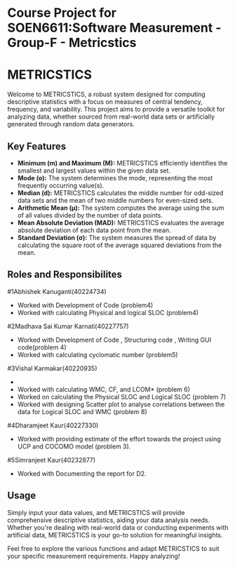 # Course Project for SOEN6611:Software Measurement - Group-F - Metricstics
# METRICSTICS

Welcome to METRICSTICS, a robust system designed for computing descriptive statistics with a focus on measures of central tendency, frequency, and variability. This project aims to provide a versatile toolkit for analyzing data, whether sourced from real-world data sets or artificially generated through random data generators.

## Key Features
- **Minimum (m) and Maximum (M):** METRICSTICS efficiently identifies the smallest and largest values within the given data set.
- **Mode (o):** The system determines the mode, representing the most frequently occurring value(s).
- **Median (d):** METRICSTICS calculates the middle number for odd-sized data sets and the mean of two middle numbers for even-sized sets.
- **Arithmetic Mean (μ):** The system computes the average using the sum of all values divided by the number of data points.
- **Mean Absolute Deviation (MAD):** METRICSTICS evaluates the average absolute deviation of each data point from the mean.
- **Standard Deviation (σ):** The system measures the spread of data by calculating the square root of the average squared deviations from the mean.


## Roles and Responsibilites
#1Abhishek Kanuganti(40224734)

- Worked with Development of Code (problem4)
- Worked with calculating Physical and logical SLOC (problem4)

#2Madhava Sai Kumar Karnati(40227757)

- Worked with Development of Code , Structuring code , Writing GUI code(problem 4)
- Worked with calculating cyclomatic number (problem5)

#3Vishal Karmakar(40220935)

-
- Worked with calculating WMC, CF, and LCOM* (problem 6)
- Worked on calculating the Physical SLOC and Logical SLOC (problem 7)
- Worked with designing Scatter plot to analyse correlations between the data for Logical SLOC and WMC (problem 8)

#4Dharamjeet Kaur(40227330)

- Worked with providing estimate of the effort towards the project using UCP and COCOMO model (problem 3).

#5Simranjeet Kaur(40232877)

- Worked with Documenting the report for D2.


## Usage
Simply input your data values, and METRICSTICS will provide comprehensive descriptive statistics, aiding your data analysis needs. Whether you're dealing with real-world data or conducting experiments with artificial data, METRICSTICS is your go-to solution for meaningful insights.

Feel free to explore the various functions and adapt METRICSTICS to suit your specific measurement requirements. Happy analyzing!

